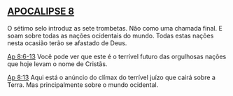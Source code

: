 ## [APOCALIPSE 8](http://bibliaonline.com.br/acf/ap/8) 

O sétimo selo introduz as sete trombetas. Não como uma chamada final. E soam sobre todas as nações ocidentais do mundo. Todas estas nações nesta ocasião terão se afastado de Deus.

[Ap 8:6-13](http://bibliaonline.com.br/acf/ap/8/6-13) Você pode ver que este é o terrível futuro das orgulhosas nações que hoje levam o nome de Cristãs.

[Ap 8:13](http://bibliaonline.com.br/acf/ap/8/13) Aqui está o anúncio do clímax do terrível juízo que cairá sobre a Terra. Mas principalmente sobre o mundo ocidental.